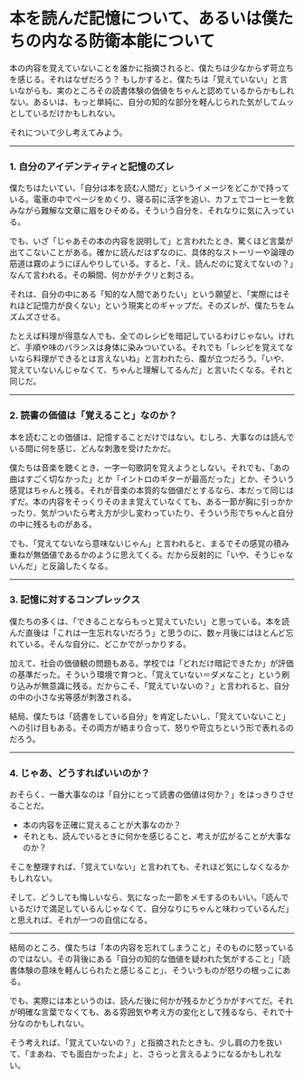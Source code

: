 # 本を読んだ記憶について、あるいは僕たちの内なる防衛本能について

本の内容を覚えていないことを誰かに指摘されると、僕たちは少なからず苛立ちを感じる。それはなぜだろう？ もしかすると、僕たちは「覚えていない」と言いながらも、実のところその読書体験の価値をちゃんと認めているからかもしれない。あるいは、もっと単純に、自分の知的な部分を軽んじられた気がしてムッとしているだけかもしれない。

それについて少し考えてみよう。

---

### 1. 自分のアイデンティティと記憶のズレ

僕たちはたいてい、「自分は本を読む人間だ」というイメージをどこかで持っている。電車の中でページをめくり、寝る前に活字を追い、カフェでコーヒーを飲みながら難解な文章に眉をひそめる。そういう自分を、それなりに気に入っている。

でも、いざ「じゃあその本の内容を説明して」と言われたとき、驚くほど言葉が出てこないことがある。確かに読んだはずなのに、具体的なストーリーや論理の筋道は霧のようにぼんやりしている。すると、「え、読んだのに覚えてないの？」なんて言われる。その瞬間、何かがチクリと刺さる。

それは、自分の中にある「知的な人間でありたい」という願望と、「実際にはそれほど記憶力が良くない」という現実とのギャップだ。そのズレが、僕たちをムズムズさせる。

たとえば料理が得意な人でも、全てのレシピを暗記しているわけじゃない。けれど、手順や味のバランスは身体に染みついている。それでも「レシピを覚えてないなら料理ができるとは言えないね」と言われたら、腹が立つだろう。「いや、覚えていないんじゃなくて、ちゃんと理解してるんだ」と言いたくなる。それと同じだ。

---

### 2. 読書の価値は「覚えること」なのか？

本を読むことの価値は、記憶することだけではない。むしろ、大事なのは読んでいる間に何を感じ、どんな刺激を受けたかだ。

僕たちは音楽を聴くとき、一字一句歌詞を覚えようとしない。それでも、「あの曲はすごく切なかった」とか「イントロのギターが最高だった」とか、そういう感覚はちゃんと残る。それが音楽の本質的な価値だとするなら、本だって同じはずだ。本の内容をそっくりそのまま覚えていなくても、ある一節が胸に引っかかったり、気がついたら考え方が少し変わっていたり、そういう形でちゃんと自分の中に残るものがある。

でも、「覚えてないなら意味ないじゃん」と言われると、まるでその感覚の積み重ねが無価値であるかのように思えてくる。だから反射的に「いや、そうじゃないんだ」と反論したくなる。

---

### 3. 記憶に対するコンプレックス

僕たちの多くは、「できることならもっと覚えていたい」と思っている。本を読んだ直後は「これは一生忘れないだろう」と思うのに、数ヶ月後にはほとんど忘れている。そんな自分に、どこかでがっかりする。

加えて、社会の価値観の問題もある。学校では「どれだけ暗記できたか」が評価の基準だった。そういう環境で育つと、「覚えていない＝ダメなこと」という刷り込みが無意識に残る。だからこそ、「覚えていないの？」と言われると、自分の中の小さな劣等感が刺激される。

結局、僕たちは「読書をしている自分」を肯定したいし、「覚えていないこと」への引け目もある。その両方が絡まり合って、怒りや苛立ちという形で表れるのだろう。

---

### 4. じゃあ、どうすればいいのか？

おそらく、一番大事なのは「自分にとって読書の価値は何か？」をはっきりさせることだ。

- 本の内容を正確に覚えることが大事なのか？
- それとも、読んでいるときに何かを感じること、考えが広がることが大事なのか？

そこを整理すれば、「覚えていない」と言われても、それほど気にしなくなるかもしれない。

そして、どうしても悔しいなら、気になった一節をメモするのもいい。「読んでいるだけで満足しているんじゃなくて、自分なりにちゃんと味わっているんだ」と思えれば、それが一つの自信になる。

---

結局のところ、僕たちは「本の内容を忘れてしまうこと」そのものに怒っているのではない。その背後にある「自分の知的な価値を疑われた気がすること」「読書体験の意味を軽んじられたと感じること」、そういうものが怒りの根っこにある。

でも、実際には本というのは、読んだ後に何かが残るかどうかがすべてだ。それが明確な言葉でなくても、ある雰囲気や考え方の変化として残るなら、それで十分なのかもしれない。

そう考えれば、「覚えていないの？」と指摘されたときも、少し肩の力を抜いて、「まあね、でも面白かったよ」と、さらっと言えるようになるかもしれない。